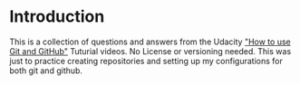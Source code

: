 # Introduction

This is a collection of questions and answers from the Udacity ["How to use Git and GitHub"](https://www.udacity.com/course/how-to-use-git-and-github--ud775) Tuturial videos.
No License or versioning needed.  This was just to practice creating repositories and setting up my configurations for both git and github.
